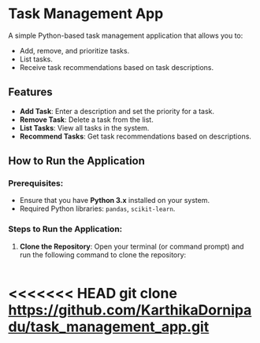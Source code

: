 # Task Management App

A simple Python-based task management application that allows you to:
- Add, remove, and prioritize tasks.
- List tasks.
- Receive task recommendations based on task descriptions.

## Features
- **Add Task**: Enter a description and set the priority for a task.
- **Remove Task**: Delete a task from the list.
- **List Tasks**: View all tasks in the system.
- **Recommend Tasks**: Get task recommendations based on descriptions.

## How to Run the Application

### Prerequisites:
- Ensure that you have **Python 3.x** installed on your system.
- Required Python libraries: `pandas`, `scikit-learn`.

### Steps to Run the Application:
1. **Clone the Repository**:
   Open your terminal (or command prompt) and run the following command to clone the repository:
   ```bash
<<<<<<< HEAD
   git clone https://github.com/KarthikaDornipadu/task_management_app.git
=======
